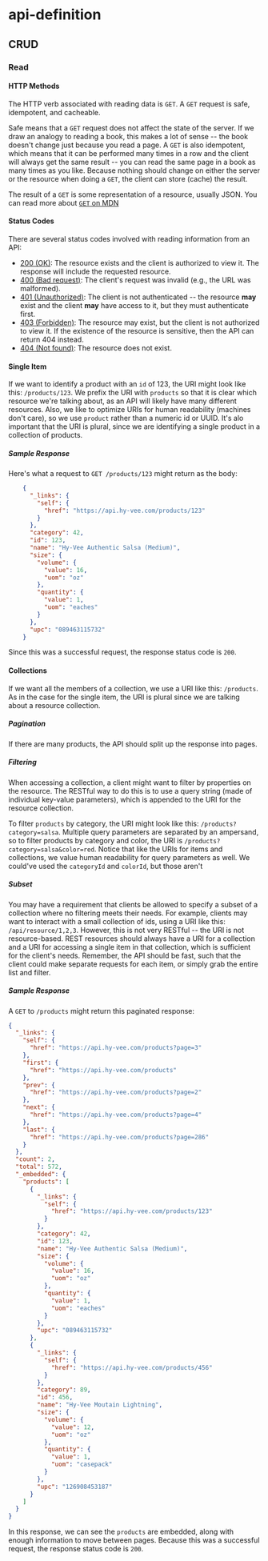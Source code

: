 # api-definition

## CRUD

### Read

#### HTTP Methods
The HTTP verb associated with reading data is `GET`. A `GET` request is safe, idempotent, and cacheable.

Safe means that a `GET` request does not affect the state of the server. If we draw an analogy to reading a book, this makes a lot of sense -- the book doesn't change just because you read a page. A `GET` is also idempotent, which means that it can be performed many times in a row and the client will always get the same result -- you can read the same page in a book as many times as you like. Because nothing should change on either the server or the resource when doing a `GET`, the client can store (cache) the result. 

The result of a `GET` is some representation of a resource, usually JSON. You can read more about [`GET` on MDN](https://developer.mozilla.org/en-US/docs/Web/HTTP/Methods/GET)

#### Status Codes
There are several status codes involved with reading information from an API:

- [200 (OK)](https://developer.mozilla.org/en-US/docs/Web/HTTP/Status/200): The resource exists and the client is authorized to view it. The response will include the requested resource.
- [400 (Bad request)](https://developer.mozilla.org/en-US/docs/Web/HTTP/Status/400): The client's request was invalid (e.g., the URL was malformed).
- [401 (Unauthorized)](https://developer.mozilla.org/en-US/docs/Web/HTTP/Status/401): The client is not authenticated -- the resource **may** exist and the client **may** have access to it, but they must authenticate first.
- [403 (Forbidden)](https://developer.mozilla.org/en-US/docs/Web/HTTP/Status/403): The resource may exist, but the client is not authorized to view it. If the existence of the resource is sensitive, then the API can return 404 instead.
- [404 (Not found)](https://developer.mozilla.org/en-US/docs/Web/HTTP/Status/404): The resource does not exist. 

#### Single Item
If we want to identify a product with an `id` of 123, the URI might look like this: `/products/123`. We prefix the URI with `products` so that it is clear which resource we're talking about, as an API will likely have many different resources. Also, we like to optimize URIs for human readability (machines don't care), so we use `product` rather than a numeric id or UUID. It's alo important that the URI is plural, since we are identifying a single product in a collection of products.

##### Sample Response
Here's what a request to `GET /products/123` might return as the body: 
```json
    {
      "_links": {
        "self": {
          "href": "https://api.hy-vee.com/products/123"
        }
      },
      "category": 42,
      "id": 123,
      "name": "Hy-Vee Authentic Salsa (Medium)",
      "size": {
        "volume": {
          "value": 16,
          "uom": "oz"
        },
        "quantity": {
          "value": 1,
          "uom": "eaches"
        }
      },
      "upc": "089463115732"
    }
```
Since this was a successful request, the response status code is `200`.

#### Collections
If we want all the members of a collection, we use a URI like this: `/products`. As in the case for the single item, the URI is plural since we are talking about a resource collection.

##### Pagination
If there are many products, the API should split up the response into pages.

##### Filtering
When accessing a collection, a client might want to filter by properties on the resource. The RESTful way to do this is to use a query string (made of individual key-value parameters), which is appended to the URI for the resource collection. 

To filter `products` by category, the URI might look like this: `/products?category=salsa`. Multiple query parameters are separated by an ampersand, so to filter products by category and color, the URI is `/products?category=salsa&color=red`. Notice that like the URIs for items and collections, we value human readability for query parameters as well. We could've used the `categoryId` and `colorId`, but those aren't

##### Subset
You may have a requirement that clients be allowed to specify a subset of a collection where no filtering meets their needs.
For example, clients may want to interact with a small collection of ids, using a URI like this: `/api/resource/1,2,3`. However, this is not very RESTful -- the URI is not resource-based. REST resources should always have a URI for a collection and a URI for accessing a single item in that collection, which is sufficient for the client's needs. Remember, the API should be fast, such that the client could make separate requests for each item, or simply grab the entire list and filter.

##### Sample Response
A `GET` to `/products` might return this paginated response:
```json
{
  "_links": {
    "self": {
      "href": "https://api.hy-vee.com/products?page=3"
    },
    "first": {
      "href": "https://api.hy-vee.com/products"
    },
    "prev": {
      "href": "https://api.hy-vee.com/products?page=2"
    },
    "next": {
      "href": "https://api.hy-vee.com/products?page=4"
    },
    "last": {
      "href": "https://api.hy-vee.com/products?page=286"
    }
  },
  "count": 2,
  "total": 572,
  "_embedded": {
    "products": [
      {
        "_links": {
          "self": {
            "href": "https://api.hy-vee.com/products/123"
          }
        },
        "category": 42,
        "id": 123,
        "name": "Hy-Vee Authentic Salsa (Medium)",
        "size": {
          "volume": {
            "value": 16,
            "uom": "oz"
          },
          "quantity": {
            "value": 1,
            "uom": "eaches"
          }
        },
        "upc": "089463115732"
      },
      {
        "_links": {
          "self": {
            "href": "https://api.hy-vee.com/products/456"
          }
        },
        "category": 89,
        "id": 456,
        "name": "Hy-Vee Moutain Lightning",
        "size": {
          "volume": {
            "value": 12,
            "uom": "oz"
          },
          "quantity": {
            "value": 1,
            "uom": "casepack"
          }
        },
        "upc": "126908453187"
      }
    ]
  }
}
```
In this response, we can see the `products` are embedded, along with enough information to move between pages. Because this was a successful request, the response status code is `200`.
